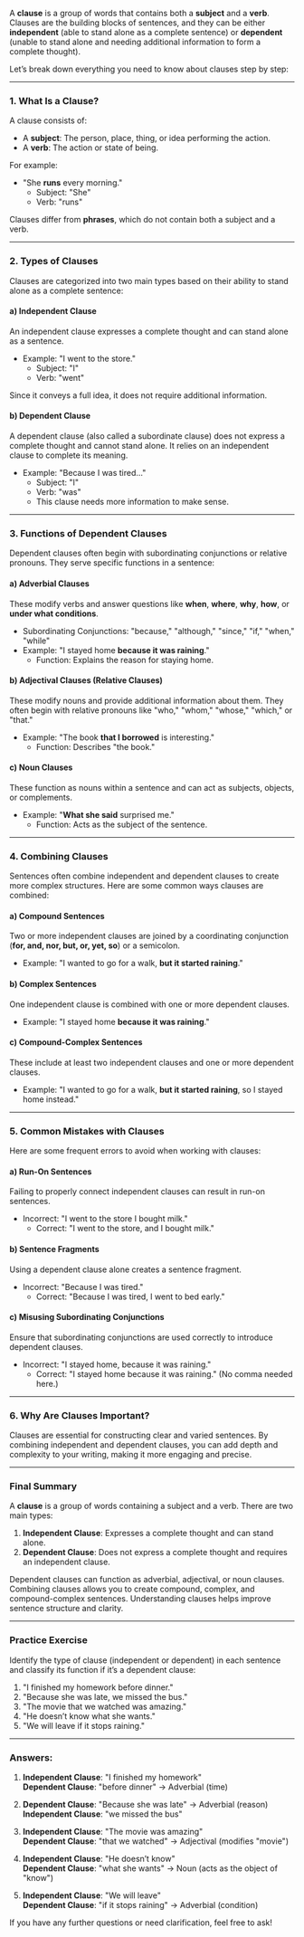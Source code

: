 A **clause** is a group of words that contains both a **subject** and a **verb**. Clauses are the building blocks of sentences, and they can be either **independent** (able to stand alone as a complete sentence) or **dependent** (unable to stand alone and needing additional information to form a complete thought).

Let’s break down everything you need to know about clauses step by step:

---

### 1. **What Is a Clause?**
A clause consists of:
- A **subject**: The person, place, thing, or idea performing the action.
- A **verb**: The action or state of being.

For example:
- "She **runs** every morning."
  - Subject: "She"
  - Verb: "runs"

Clauses differ from **phrases**, which do not contain both a subject and a verb.

---

### 2. **Types of Clauses**
Clauses are categorized into two main types based on their ability to stand alone as a complete sentence:

#### a) **Independent Clause**
An independent clause expresses a complete thought and can stand alone as a sentence.

- Example: "I went to the store."
  - Subject: "I"
  - Verb: "went"

Since it conveys a full idea, it does not require additional information.

#### b) **Dependent Clause**
A dependent clause (also called a subordinate clause) does not express a complete thought and cannot stand alone. It relies on an independent clause to complete its meaning.

- Example: "Because I was tired..."
  - Subject: "I"
  - Verb: "was"
  - This clause needs more information to make sense.

---

### 3. **Functions of Dependent Clauses**
Dependent clauses often begin with subordinating conjunctions or relative pronouns. They serve specific functions in a sentence:

#### a) **Adverbial Clauses**
These modify verbs and answer questions like **when**, **where**, **why**, **how**, or **under what conditions**.

- Subordinating Conjunctions: "because," "although," "since," "if," "when," "while"
- Example: "I stayed home **because it was raining**."
  - Function: Explains the reason for staying home.

#### b) **Adjectival Clauses (Relative Clauses)**
These modify nouns and provide additional information about them. They often begin with relative pronouns like "who," "whom," "whose," "which," or "that."

- Example: "The book **that I borrowed** is interesting."
  - Function: Describes "the book."

#### c) **Noun Clauses**
These function as nouns within a sentence and can act as subjects, objects, or complements.

- Example: "**What she said** surprised me."
  - Function: Acts as the subject of the sentence.

---

### 4. **Combining Clauses**
Sentences often combine independent and dependent clauses to create more complex structures. Here are some common ways clauses are combined:

#### a) **Compound Sentences**
Two or more independent clauses are joined by a coordinating conjunction (**for, and, nor, but, or, yet, so**) or a semicolon.

- Example: "I wanted to go for a walk, **but it started raining**."

#### b) **Complex Sentences**
One independent clause is combined with one or more dependent clauses.

- Example: "I stayed home **because it was raining**."

#### c) **Compound-Complex Sentences**
These include at least two independent clauses and one or more dependent clauses.

- Example: "I wanted to go for a walk, **but it started raining**, so I stayed home instead."

---

### 5. **Common Mistakes with Clauses**
Here are some frequent errors to avoid when working with clauses:

#### a) **Run-On Sentences**
Failing to properly connect independent clauses can result in run-on sentences.
- Incorrect: "I went to the store I bought milk."
  - Correct: "I went to the store, and I bought milk."

#### b) **Sentence Fragments**
Using a dependent clause alone creates a sentence fragment.
- Incorrect: "Because I was tired."
  - Correct: "Because I was tired, I went to bed early."

#### c) **Misusing Subordinating Conjunctions**
Ensure that subordinating conjunctions are used correctly to introduce dependent clauses.
- Incorrect: "I stayed home, because it was raining."
  - Correct: "I stayed home because it was raining." (No comma needed here.)

---

### 6. **Why Are Clauses Important?**
Clauses are essential for constructing clear and varied sentences. By combining independent and dependent clauses, you can add depth and complexity to your writing, making it more engaging and precise.

---

### Final Summary
A **clause** is a group of words containing a subject and a verb. There are two main types:
1. **Independent Clause**: Expresses a complete thought and can stand alone.
2. **Dependent Clause**: Does not express a complete thought and requires an independent clause.

Dependent clauses can function as adverbial, adjectival, or noun clauses. Combining clauses allows you to create compound, complex, and compound-complex sentences. Understanding clauses helps improve sentence structure and clarity.

---

### Practice Exercise
Identify the type of clause (independent or dependent) in each sentence and classify its function if it’s a dependent clause:

1. "I finished my homework before dinner."
2. "Because she was late, we missed the bus."
3. "The movie that we watched was amazing."
4. "He doesn’t know what she wants."
5. "We will leave if it stops raining."

---

### Answers:
1. **Independent Clause**: "I finished my homework"  
   **Dependent Clause**: "before dinner" → Adverbial (time)

2. **Dependent Clause**: "Because she was late" → Adverbial (reason)  
   **Independent Clause**: "we missed the bus"

3. **Independent Clause**: "The movie was amazing"  
   **Dependent Clause**: "that we watched" → Adjectival (modifies "movie")

4. **Independent Clause**: "He doesn’t know"  
   **Dependent Clause**: "what she wants" → Noun (acts as the object of "know")

5. **Independent Clause**: "We will leave"  
   **Dependent Clause**: "if it stops raining" → Adverbial (condition)

If you have any further questions or need clarification, feel free to ask!